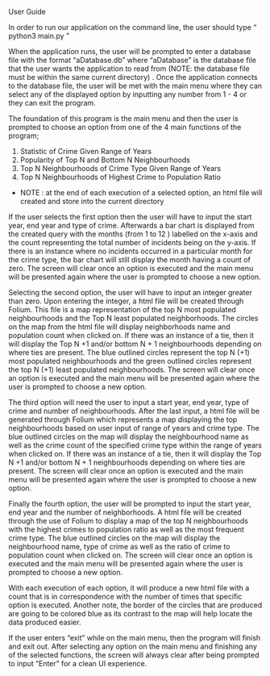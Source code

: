 User Guide

In order to run our application on the command line, the user should type “ python3 main.py ”

When the application runs, the user will be prompted to enter a database file with the format
“aDatabase.db” where “aDatabase” is the database file that the user wants the application to read
from (NOTE: the database file must be within the same current directory) . Once the application
connects to the database file, the user will be met with the main menu where they can select any of
the displayed option by inputting any number from 1 - 4 or they can exit the program.

The foundation of this program is the main menu and then the user is prompted to choose an
option from one of the 4 main functions of the program;

1. Statistic of Crime Given Range of Years
2. Popularity of Top N and Bottom N Neighbourhoods
3. Top N Neighbourhoods of Crime Type Given Range of Years
4. Top N Neighbourhoods of Highest Crime to Population Ratio

* NOTE : at the end of each execution of a selected option, an html file will created and store
into the current directory 

If the user selects the first option then the user will have to input the start year, end year and
type of crime. Afterwards a bar chart is displayed from the created query with the months (from 1 to
12 ) labelled on the x-axis and the count representing the total number of incidents being on the
y-axis. If there is an instance where no incidents occurred in a particular month for the crime type,
the bar chart will still display the month having a count of zero. The screen will clear once an option
is executed and the main menu will be presented again where the user is prompted to choose a new
option.

Selecting the second option, the user will have to input an integer greater than zero. Upon
entering the integer, a html file will be created through Folium. This file is a map representation of
the top N most populated neighbourhoods and the Top N least populated neighborhoods. The
circles on the map from the html file will display neighborhoods name and population count when
clicked on. If there was an instance of a tie, then it will display the Top N +1 and/or bottom N + 1
neighbourhoods depending on where ties are present. The blue outlined circles represent the top
N (+1) most populated neighbourhoods and the green outlined circles represent the top N (+1)
least populated neighbourhoods. The screen will clear once an option is executed and the main
menu will be presented again where the user is prompted to choose a new option.

The third option will need the user to input a start year, end year, type of crime and number
of neighbourhoods. After the last input, a html file will be generated through Folium which represents
a map displaying the top neighbourhoods based on user input of range of years and crime type. The
blue outlined circles on the map will display the neighbourhood name as well as the crime count of
the specified crime type within the range of years when clicked on. If there was an instance of a tie,
then it will display the Top N +1 and/or bottom N + 1 neighbourhoods depending on where ties are
present. The screen will clear once an option is executed and the main menu will be presented again
where the user is prompted to choose a new option.

Finally the fourth option, the user will be prompted to input the start year, end year and the
number of neighborhoods. A html file will be created through the use of Folium to display a map of
the top N neighbourhoods with the highest crimes to population ratio as well as the most frequent
crime type. The blue outlined circles on the map will display the neighbourhood name, type of crime
as well as the ratio of crime to population count when clicked on. The screen will clear once an
option is executed and the main menu will be presented again where the user is prompted to choose
a new option.

With each execution of each option, it will produce a new html file with a count that is in
correspondence with the number of times that specific option is executed. Another note, the border
of the circles that are produced are going to be colored blue as its contrast to the map will help
locate the data produced easier.

If the user enters “exit” while on the main menu, then the program will finish and exit out.
After selecting any option on the main menu and finishing any of the selected functions, the screen
will always clear after being prompted to input “Enter” for a clean UI experience.
